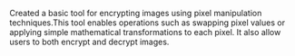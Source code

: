 Created a basic tool for encrypting images using pixel manipulation techniques.This tool enables operations such as swapping pixel values or applying simple mathematical transformations to each pixel. It also allow users to both encrypt and decrypt images.

